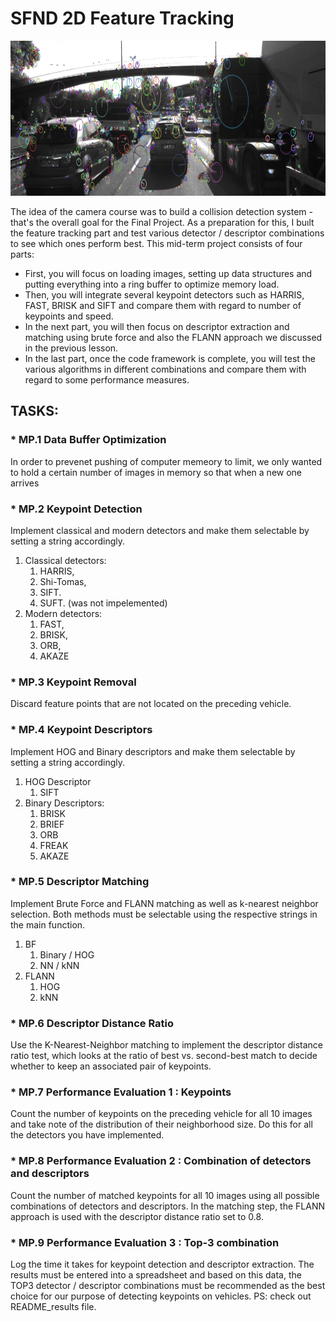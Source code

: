 # SFND 2D Feature Tracking

<img src="images/keypoints.png" width="820" height="248" />

The idea of the camera course was to build a collision detection system - that's the overall goal for the Final Project. As a preparation for this, I buılt the feature tracking part and test various detector / descriptor combinations to see which ones perform best. This mid-term project consists of four parts:

* First, you will focus on loading images, setting up data structures and putting everything into a ring buffer to optimize memory load. 
* Then, you will integrate several keypoint detectors such as HARRIS, FAST, BRISK and SIFT and compare them with regard to number of keypoints and speed. 
* In the next part, you will then focus on descriptor extraction and matching using brute force and also the FLANN approach we discussed in the previous lesson. 
* In the last part, once the code framework is complete, you will test the various algorithms in different combinations and compare them with regard to some performance measures. 



## TASKS:
### * MP.1 Data Buffer Optimization
   In order to prevenet pushing of computer memeory to limit, we only wanted to hold a certain number of images in memory so that when a new one arrives


### * MP.2 Keypoint Detection
Implement classical and modern detectors and make them selectable by setting a string accordingly.
1. Classical detectors:
	1.	HARRIS, 
	2.	Shi-Tomas,
	3.	SIFT.
	4.	SUFT. (was not impelemented)
2. Modern detectors:
	1.	FAST,
	2.	BRISK,
	3.	ORB,
	4.	AKAZE
    
### * MP.3 Keypoint Removal
 Discard feature points that are not located on the preceding vehicle.
 
### * MP.4 Keypoint Descriptors
Implement HOG and Binary descriptors and make them selectable by setting a string accordingly.
1. HOG Descriptor
	1.	SIFT
2. Binary Descriptors:
	1.	BRISK 
	2.	BRIEF 
	3.	ORB 
	4.	FREAK 
	5.	AKAZE
    
### * MP.5 Descriptor Matching
Implement Brute Force and FLANN matching as well as k-nearest neighbor selection. 
Both methods must be selectable using the respective strings in the main function.
1.	BF     
	1.	Binary / HOG 
	2.	NN / kNN
2.	FLANN 
	1.	HOG
	2.	kNN

### * MP.6 Descriptor Distance Ratio
Use the K-Nearest-Neighbor matching to implement the descriptor distance ratio test, which looks at the ratio of best vs. 
second-best match to decide whether to keep an associated pair of keypoints.
    
### * MP.7 Performance Evaluation 1 : Keypoints
Count the number of keypoints on the preceding vehicle for all 10 images and take note of the distribution of their neighborhood size.
Do this for all the detectors you have implemented. 
    
### * MP.8 Performance Evaluation 2 : Combination of detectors and descriptors
Count the number of matched keypoints for all 10 images using all possible combinations of detectors and descriptors.
In the matching step, the FLANN approach is used with the descriptor distance ratio set to 0.8.

### * MP.9 Performance Evaluation 3 : Top-3 combination 
Log the time it takes for keypoint detection and descriptor extraction. The results must be entered into a spreadsheet 
and based on this data, the TOP3 detector / descriptor combinations must be recommended as the best choice for our purpose of detecting keypoints on vehicles.
PS: check out README_results file. 
